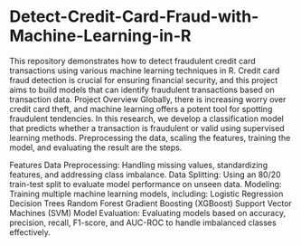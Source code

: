 # Detect-Credit-Card-Fraud-with-Machine-Learning-in-R
This repository demonstrates how to detect fraudulent credit card transactions using various machine learning techniques in R. Credit card fraud detection is crucial for ensuring financial security, and this project aims to build models that can identify fraudulent transactions based on transaction data.
Project Overview
Globally, there is increasing worry over credit card theft, and machine learning offers a potent tool for spotting fraudulent tendencies. In this research, we develop a classification model that predicts whether a transaction is fraudulent or valid using supervised learning methods. Preprocessing the data, scaling the features, training the model, and evaluating the result are the steps.

Features
Data Preprocessing: Handling missing values, standardizing features, and addressing class imbalance.
Data Splitting: Using an 80/20 train-test split to evaluate model performance on unseen data.
Modeling: Training multiple machine learning models, including:
Logistic Regression
Decision Trees
Random Forest
Gradient Boosting (XGBoost)
Support Vector Machines (SVM)
Model Evaluation: Evaluating models based on accuracy, precision, recall, F1-score, and AUC-ROC to handle imbalanced classes effectively.
